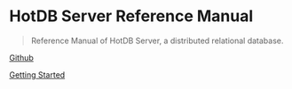 # HotDB Server Reference Manual

> Reference Manual of HotDB Server, a distributed relational database.

[Github](https://github.com/HotDB-Community/HotDB-Knowledge-Base)

[Getting Started](README.md)
